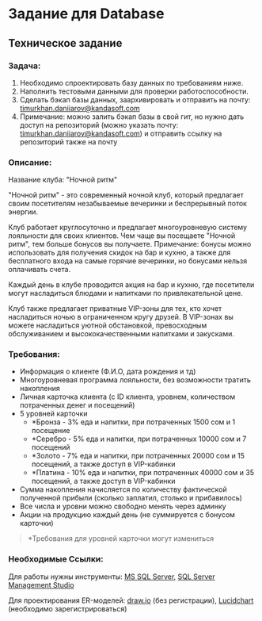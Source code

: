 
# Задание для Database

## Техническое задание

### Задача:

1. Необходимо спроектировать базу данных по требованиям ниже.
2. Наполнить тестовыми данными для проверки работоспособности.
3. Сделать бэкап базы данных, заархивировать и отправить на почту: timurkhan.daniiarov@kandasoft.com
4. Примечание: можно залить бэкап базы в свой гит, но нужно дать доступ на репозиторий (можно указать почту: timurkhan.daniiarov@kandasoft.com) и отправить ссылку на репозиторий также на почту

### Описание:

Название клуба: "Ночной ритм"

"Ночной ритм" - это современный ночной клуб, который предлагает своим посетителям незабываемые вечеринки и беспрерывный поток энергии.

Клуб работает круглосуточно и предлагает многоуровневую систему лояльности для своих клиентов. Чем чаще вы посещаете "Ночной ритм", тем больше бонусов вы получаете. Примечание: бонусы можно использовать для получения скидок на бар и кухню, а также для бесплатного входа на самые горячие вечеринки, но бонусами нельзя оплачивать счета.

Каждый день в клубе проводится акция на бар и кухню, где посетители могут насладиться блюдами и напитками по привлекательной цене.

Клуб также предлагает приватные VIP-зоны для тех, кто хочет насладиться ночью в ограниченном кругу друзей. В VIP-зонах вы можете насладиться уютной обстановкой, превосходным обслуживанием и высококачественными напитками и закусками.

### Требования:
- Информация о клиенте (Ф.И.О, дата рождения и тд) 
- Многоуровневая программа лояльности, без возможности тратить накопления
- Личная карточка клиента (с ID клиента, уровнем, количеством потраченных денег и посещений) 
- 5 уровней карточки 
    - *Бронза - 3% еда и напитки, при потраченных 1500 сом и 1 посещение 
    - *Серебро - 5% еда и напитки, при потраченных 10000 сом и 7 посещений 
    - *Золото - 7% еда и напитки, при потраченных 20000 сом и 15 посещений, а также доступ в VIP-кабинки
    - *Платина - 10% еда и напитки, при потраченных 40000 сом и 35 посещений, а также доступ в VIP-кабинки
- Сумма накопления начисляется по количеству фактической полученной прибыли (сколько заплатил, столько и прибавилось) 
- Все числа и уровни можно свободно менять через админку 
- Акции на продукцию каждый день (не суммируется с бонусом карточки) 
> \*Требования для уровней карточки могут измениться 
### Необходимые Ссылки:
Для работы нужны инструменты: [MS SQL Server](https://www.microsoft.com/en-us/sql-server/sql-server-downloads), [SQL Server Management Studio](https://learn.microsoft.com/en-us/sql/ssms/download-sql-server-management-studio-ssms?view=sql-server-ver16)

Для проектирования ER-моделей: [draw.io](https://app.diagrams.net/) (без регистрации), [Lucidchart](https://www.lucidchart.com/pages/landing?utm_source=google&utm_medium=cpc&utm_campaign=branded_sitelink_en_lucidchart&km_CPC_CampaignId=1484560207&km_CPC_AdGroupID=60168114191&km_CPC_Keyword=lucidchart&km_CPC_MatchType=e&km_CPC_ExtensionID=21193716975&km_CPC_Network=g&km_CPC_AdPosition=&km_CPC_Creative=442433234360&km_CPC_TargetID=kwd-33511936169&km_CPC_Country=1009827&km_CPC_Device=c&km_CPC_placement=&km_CPC_target=&gclid=Cj0KCQjwu-KiBhCsARIsAPztUF3XFlMR-oREYfEkPP9gyRJuF5ceEnxes9BymJvIe_v34cWQjuuYSAQaAvweEALw_wcB) (необходимо зарегистрироваться)
